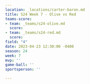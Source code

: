 ```yaml
---
location: _locations/carter-baron.md
title: S24 Week 7 - Olive vs Red
teams-score:
- team: _teams/s24-olive.md
  score: 
- team: _teams/s24-red.md
  score: 
field: "4"
date: 2023-04-23 12:30:00 -0400
season: 24
week: 7
mvp: ''
game-ball: ''
sportsperson: ''

---
```

